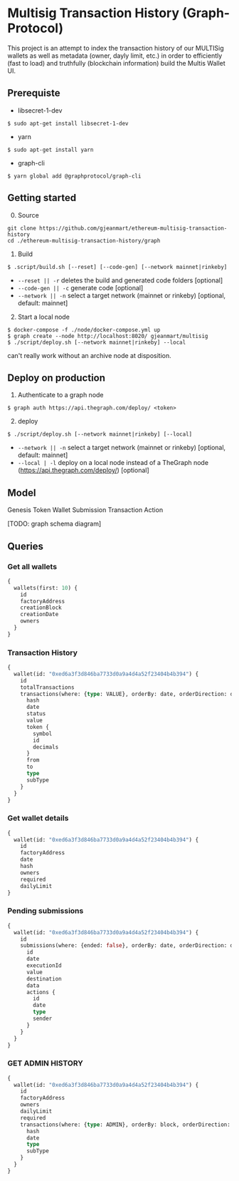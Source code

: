 
# Multisig Transaction History (Graph-Protocol)

This project is an attempt to index the transaction history of our MULTISig wallets as well as metadata (owner, dayly limit, etc.) in order to efficiently (fast to load) and truthfully (blockchain information) build the Multis Wallet UI.

## Prerequiste

- libsecret-1-dev
```
$ sudo apt-get install libsecret-1-dev
```

- yarn
```
$ sudo apt-get install yarn
```

- graph-cli

```
$ yarn global add @graphprotocol/graph-cli
```

## Getting started

0. Source

```
git clone https://github.com/gjeanmart/ethereum-multisig-transaction-history
cd ./ethereum-multisig-transaction-history/graph
```

1. Build

```
$ .script/build.sh [--reset] [--code-gen] [--network mainnet|rinkeby]
```

- `--reset || -r` deletes the build and generated code folders [optional]
- `--code-gen || -c` generate code [optional]
- `--network || -n` select a target network (mainnet or rinkeby) [optional, default: mainnet]

2. Start a local node

```
$ docker-compose -f ./node/docker-compose.yml up
$ graph create --node http://localhost:8020/ gjeanmart/multisig
$ ./script/deploy.sh [--network mainnet|rinkeby] --local
```

can't really work without an archive node at disposition. 


## Deploy on production

1. Authenticate to a graph node

```
$ graph auth https://api.thegraph.com/deploy/ <token>
```

2. deploy

```
$ ./script/deploy.sh [--network mainnet|rinkeby] [--local]
```

- `--network || -n` select a target network (mainnet or rinkeby) [optional, default: mainnet]
- `--local | -l`  deploy on a local node instead of a TheGraph node (https://api.thegraph.com/deploy/) [optional]


## Model

Genesis
Token
Wallet
Submission
Transaction
Action

[TODO: graph schema diagram]


## Queries

### Get all wallets

```graphql
{
  wallets(first: 10) {
    id
    factoryAddress
    creationBlock
    creationDate
    owners
  }
}

```

### Transaction History

```graphql
{
  wallet(id: "0xed6a3f3d846ba7733d0a9a4d4a52f23404b4b394") {
    id
    totalTransactions
    transactions(where: {type: VALUE}, orderBy: date, orderDirection: desc) {
      hash
      date
      status
      value
      token {
        symbol
        id
        decimals
      }
      from
      to
      type
      subType
    }
  }
}

```

### Get wallet details

```graphql
{
  wallet(id: "0xed6a3f3d846ba7733d0a9a4d4a52f23404b4b394") {
    id
    factoryAddress
    date
    hash
    owners
    required
    dailyLimit
}

```

### Pending submissions

```graphql
{
  wallet(id: "0xed6a3f3d846ba7733d0a9a4d4a52f23404b4b394") {
    id
    submissions(where: {ended: false}, orderBy: date, orderDirection: desc) {
      id
      date
      executionId
      value
      destination
      data
      actions {
        id
        date
        type
        sender
      }
    }
  }
}
```

### GET ADMIN HISTORY

```graphql
{
  wallet(id: "0xed6a3f3d846ba7733d0a9a4d4a52f23404b4b394") {
    id
    factoryAddress
    owners
    dailyLimit
    required
    transactions(where: {type: ADMIN}, orderBy: block, orderDirection: desc) {
      hash
      date
      type
      subType
    }
  }
}
```